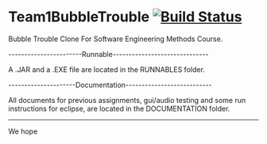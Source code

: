# Team1BubbleTrouble [![Build Status](https://travis-ci.org/geenen124/Team1BubbleTrouble.svg?branch=master)](https://travis-ci.org/geenen124/Team1BubbleTrouble)

Bubble Trouble Clone For Software Engineering Methods Course.

-----------------------Runnable------------------------------

A .JAR and a .EXE file are located in the RUNNABLES folder.

---------------------Documentation---------------------------

All documents for previous assignments, gui/audio testing and
some run instructions for eclipse, are located in the
DOCUMENTATION folder.

-------------------------------------------------------------

We hope 
